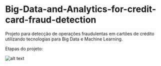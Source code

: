 # Big-Data-and-Analytics-for-credit-card-fraud-detection

Projeto para detecção de operações fraudulentas em cartões de crédito utilizando tecnologias para Big Data e Machine Learning.

Etapas do projeto:

![alt text](http://url/to/img.png)


